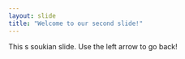 ```yaml
---
layout: slide
title: "Welcome to our second slide!"
---
```

This s soukian slide.
Use the left arrow to go back!